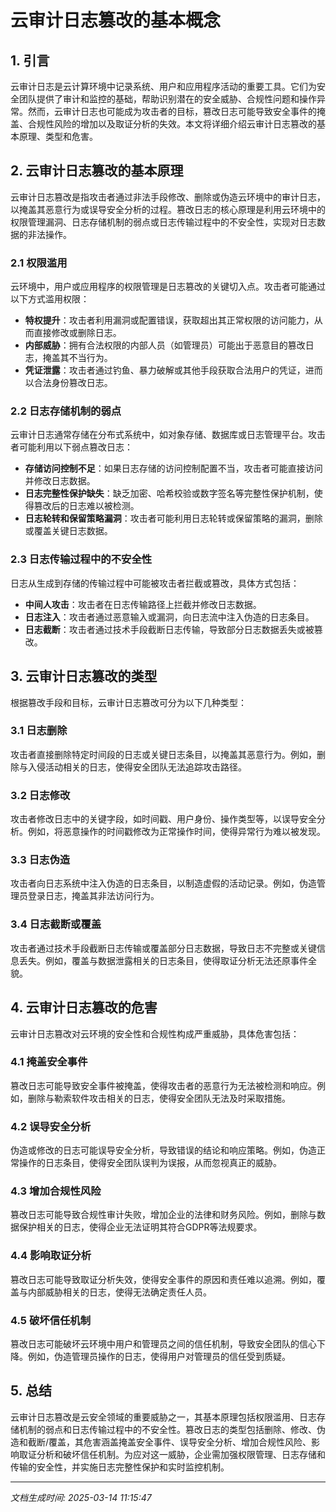 # 云审计日志篡改的基本概念

## 1. 引言

云审计日志是云计算环境中记录系统、用户和应用程序活动的重要工具。它们为安全团队提供了审计和监控的基础，帮助识别潜在的安全威胁、合规性问题和操作异常。然而，云审计日志也可能成为攻击者的目标，篡改日志可能导致安全事件的掩盖、合规性风险的增加以及取证分析的失效。本文将详细介绍云审计日志篡改的基本原理、类型和危害。

## 2. 云审计日志篡改的基本原理

云审计日志篡改是指攻击者通过非法手段修改、删除或伪造云环境中的审计日志，以掩盖其恶意行为或误导安全分析的过程。篡改日志的核心原理是利用云环境中的权限管理漏洞、日志存储机制的弱点或日志传输过程中的不安全性，实现对日志数据的非法操作。

### 2.1 权限滥用

云环境中，用户或应用程序的权限管理是日志篡改的关键切入点。攻击者可能通过以下方式滥用权限：

- **特权提升**：攻击者利用漏洞或配置错误，获取超出其正常权限的访问能力，从而直接修改或删除日志。
- **内部威胁**：拥有合法权限的内部人员（如管理员）可能出于恶意目的篡改日志，掩盖其不当行为。
- **凭证泄露**：攻击者通过钓鱼、暴力破解或其他手段获取合法用户的凭证，进而以合法身份篡改日志。

### 2.2 日志存储机制的弱点

云审计日志通常存储在分布式系统中，如对象存储、数据库或日志管理平台。攻击者可能利用以下弱点篡改日志：

- **存储访问控制不足**：如果日志存储的访问控制配置不当，攻击者可能直接访问并修改日志数据。
- **日志完整性保护缺失**：缺乏加密、哈希校验或数字签名等完整性保护机制，使得篡改后的日志难以被检测。
- **日志轮转和保留策略漏洞**：攻击者可能利用日志轮转或保留策略的漏洞，删除或覆盖关键日志数据。

### 2.3 日志传输过程中的不安全性

日志从生成到存储的传输过程中可能被攻击者拦截或篡改，具体方式包括：

- **中间人攻击**：攻击者在日志传输路径上拦截并修改日志数据。
- **日志注入**：攻击者通过恶意输入或漏洞，向日志流中注入伪造的日志条目。
- **日志截断**：攻击者通过技术手段截断日志传输，导致部分日志数据丢失或被篡改。

## 3. 云审计日志篡改的类型

根据篡改手段和目标，云审计日志篡改可分为以下几种类型：

### 3.1 日志删除

攻击者直接删除特定时间段的日志或关键日志条目，以掩盖其恶意行为。例如，删除与入侵活动相关的日志，使得安全团队无法追踪攻击路径。

### 3.2 日志修改

攻击者修改日志中的关键字段，如时间戳、用户身份、操作类型等，以误导安全分析。例如，将恶意操作的时间戳修改为正常操作时间，使得异常行为难以被发现。

### 3.3 日志伪造

攻击者向日志系统中注入伪造的日志条目，以制造虚假的活动记录。例如，伪造管理员登录日志，掩盖其非法访问行为。

### 3.4 日志截断或覆盖

攻击者通过技术手段截断日志传输或覆盖部分日志数据，导致日志不完整或关键信息丢失。例如，覆盖与数据泄露相关的日志条目，使得取证分析无法还原事件全貌。

## 4. 云审计日志篡改的危害

云审计日志篡改对云环境的安全性和合规性构成严重威胁，具体危害包括：

### 4.1 掩盖安全事件

篡改日志可能导致安全事件被掩盖，使得攻击者的恶意行为无法被检测和响应。例如，删除与勒索软件攻击相关的日志，使得安全团队无法及时采取措施。

### 4.2 误导安全分析

伪造或修改的日志可能误导安全分析，导致错误的结论和响应策略。例如，伪造正常操作的日志条目，使得安全团队误判为误报，从而忽视真正的威胁。

### 4.3 增加合规性风险

篡改日志可能导致合规性审计失败，增加企业的法律和财务风险。例如，删除与数据保护相关的日志，使得企业无法证明其符合GDPR等法规要求。

### 4.4 影响取证分析

篡改日志可能导致取证分析失效，使得安全事件的原因和责任难以追溯。例如，覆盖与内部威胁相关的日志，使得无法确定责任人员。

### 4.5 破坏信任机制

篡改日志可能破坏云环境中用户和管理员之间的信任机制，导致安全团队的信心下降。例如，伪造管理员操作的日志，使得用户对管理员的信任受到质疑。

## 5. 总结

云审计日志篡改是云安全领域的重要威胁之一，其基本原理包括权限滥用、日志存储机制的弱点和日志传输过程中的不安全性。篡改日志的类型包括删除、修改、伪造和截断/覆盖，其危害涵盖掩盖安全事件、误导安全分析、增加合规性风险、影响取证分析和破坏信任机制。为应对这一威胁，企业需加强权限管理、日志存储和传输的安全性，并实施日志完整性保护和实时监控机制。

---

*文档生成时间: 2025-03-14 11:15:47*
